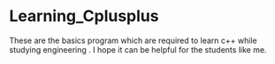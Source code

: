 # Learning_Cplusplus
These are the basics program which are required to learn c++ while studying engineering . 
I hope it can be helpful for the students like me.
